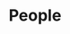 ---
layout: profiles
permalink: /people/
title: People
nav: true
nav_order: 7

profiles:
  # if you want to include more than one profile, just replicate the following block
  # and create one content file for each profile inside _pages/
  - align: right
    image: team/stephen.png
    content: team/about_stephen.md
    image_circular: true # crops the image to make it circular
    more_info: >
      <p>Lead Investigator</p>
  - align: left
    image: team/mark.png
    content: team/about_mark.md
    image_circular: true # crops the image to make it circular
    more_info: >
      <p>Research Co-Investigator / Research Associate</p> 
  - align: left
    image: team/florian.png
    content: team/about_florian.md
    image_circular: true # crops the image to make it circular
    more_info: >
      <p>Research Co-Investigator / Research Associate</p> 
  - align: right
    image: team/patrizia.png
    content: team/about_patrizia.md
    image_circular: true # crops the image to make it circular
    more_info: >
      <p>Research Co-Investigator / Research Fellow</p> 
  - align: left
    image: team/graham.jpg
    content: team/about_graham.md
    image_circular: true # crops the image to make it circular
    more_info: >
      <p>Co-Investigator</p>  
  - align: right
    image: team/shaun.png
    content: team/about_shaun.md
    image_circular: true # crops the image to make it circular
    more_info: >
      <p>Research Associate</p>  
  - align: left
    image: team/david.png
    content: team/about_david.md
    image_circular: true # crops the image to make it circular
    more_info: >
      <p>PhD Student</p>  
  - align: right
    image: team/shuhao.png
    content: team/about_shuhao.md
    image_circular: true # crops the image to make it circular
    more_info: >
      <p>PhD Student</p>  
  - align: right
    image: team/diego.png
    content: team/about_diego.md
    image_circular: true # crops the image to make it circular
    more_info: >
      <p>PhD Student</p> 
  - align: right
    image: team/jake.png
    content: team/about_jake.md
    image_circular: true # crops the image to make it circular
    more_info: >
      <p>PhD Student</p> 
  - align: right
    image: team/iain.png
    content: team/about_iain.md
    image_circular: true # crops the image to make it circular
    more_info: >
      <p>PhD Student</p>
  - align: right
    image: team/melvin.png
    content: team/about_melvin.md
    image_circular: true # crops the image to make it circular
    more_info: >
      <p>PhD Student</p>
  - align: right
    image: team/laura.png
    content: team/about_laura.md
    image_circular: true # crops the image to make it circular
    more_info: >
      <p>PhD Student</p>
  - align: right
    image: team/jacqueline.png
    content: team/about_jacqueline.md
    image_circular: true # crops the image to make it circular
    more_info: >
      <p>PhD Student</p>
  - align: right
    image: team/thomas.png
    content: team/about_thomas.md
    image_circular: true # crops the image to make it circular
    more_info: >
      <p>PhD Student</p>
  - align: right
    image: team/ammar.png
    content: team/about_ammar.md
    image_circular: true # crops the image to make it circular
    more_info: >
      <p>PhD Student</p>




profiles_interns:
  - align: right
    image: team/jolie.png
    content: team/about_jolie.md
    image_circular: true # crops the image to make it circular
    more_info: >
      <p>Research Intern (Summer 2022-2024)</p>
---